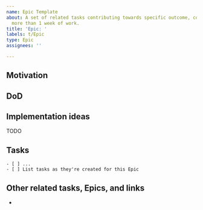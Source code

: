 ```yaml
---
name: Epic Template
about: A set of related tasks contributing towards specific outcome, comprising of
  more than 1 week of work.
title: 'Epic: '
labels: t/Epic
type: Epic
assignees: ''

---
```


## Motivation

<!--
Why is this worthwhile?

Provide any relevant context, either written here or with links to slack, other issues, etc.
-->

## DoD

<!--
DoD = "definition of done".

Put any ideas you have for how the changes should look *externally* - i.e. to a
user of the system or component that needs changing. For each idea, give the
DoD: "what external changes need to be made for the feature to be complete?"
-->


## Implementation ideas

<!--
If you have ideas about how the feature could be implemented, please share!

If not, leave this section here so that it can be filled in by others.
-->

TODO


## Tasks

```[tasklist]
- [ ] ...
- [ ] List tasks as they're created for this Epic
```


## Other related tasks, Epics, and links

-

